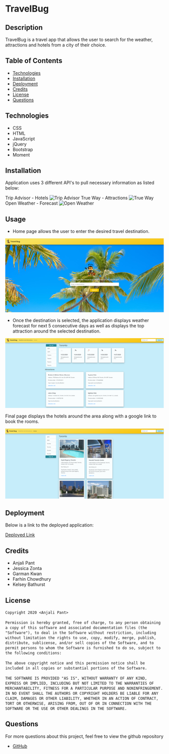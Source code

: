 # TravelBug

## Description

TravelBug is a travel app that allows the user to search for the weather, attractions and hotels from a city of their choice.

## Table of Contents

* [Technologies](#technologies)
* [Installation](#installation)
* [Deployment](#deployment)
* [Credits](#credits)
* [License](#license)
* [Questions](#questions)

## Technologies

- CSS
- HTML
- JavaScript
- jQuery
- Bootstrap
- Moment

## Installation

Application uses 3 different API's to pull necessary information as listed below:

Trip Advisor - Hotels 
![Trip Advisor](https://rapidapi.com/apidojo/api/tripadvisor1)
True Way - Attractions
![True Way](https://rapidapi.com/trueway/api/trueway-places)
Open Weather - Forecast
![Open Weather](https://rapidapi.com/community/api/open-weather-map)

## Usage

* Home page allows the user to enter the desired travel destination.

![Enter Destination](images/travelbug0.png)

* Once the destination is selected, the application displays weather forecast for next 5 consecutive days as well as displays the top attraction around the selected destination.

![Weather Forecast](images/travelbug1.png)

Final page displays the hotels around the area along with a google link to book the rooms.

![Hotels](images/travelbug2.png)

## Deployment

Below is a link to the deployed application:

[Deployed Link](https://klsybthrst.github.io/TravelBug/)

## Credits

- Anjali Pant
- Jessica Zonta
- Garman Kwan
- Farhin Chowdhury
- Kelsey Bathurst

## License 

```
Copyright 2020 <Anjali Pant>

Permission is hereby granted, free of charge, to any person obtaining a copy of this software and associated documentation files (the "Software"), to deal in the Software without restriction, including without limitation the rights to use, copy, modify, merge, publish, distribute, sublicense, and/or sell copies of the Software, and to permit persons to whom the Software is furnished to do so, subject to the following conditions:

The above copyright notice and this permission notice shall be included in all copies or substantial portions of the Software.

THE SOFTWARE IS PROVIDED "AS IS", WITHOUT WARRANTY OF ANY KIND, EXPRESS OR IMPLIED, INCLUDING BUT NOT LIMITED TO THE WARRANTIES OF MERCHANTABILITY, FITNESS FOR A PARTICULAR PURPOSE AND NONINFRINGEMENT. IN NO EVENT SHALL THE AUTHORS OR COPYRIGHT HOLDERS BE LIABLE FOR ANY CLAIM, DAMAGES OR OTHER LIABILITY, WHETHER IN AN ACTION OF CONTRACT, TORT OR OTHERWISE, ARISING FROM, OUT OF OR IN CONNECTION WITH THE SOFTWARE OR THE USE OR OTHER DEALINGS IN THE SOFTWARE.
```
## Questions

For more questions about this project, feel free to view the github repository

- [GitHub](https://github.com/Anjali9293/TravelBug)


